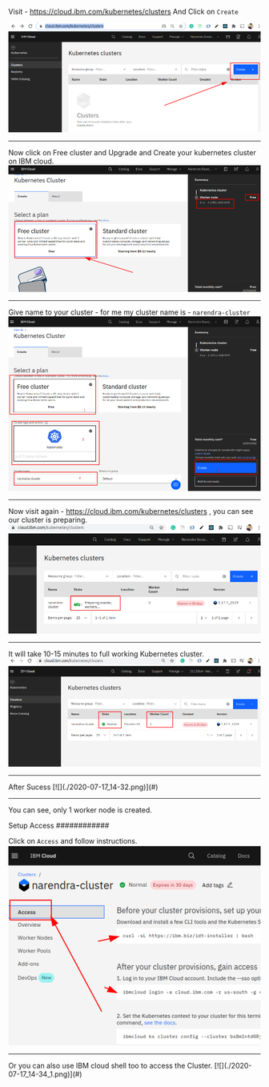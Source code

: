 Visit - https://cloud.ibm.com/kubernetes/clusters
And Click on `Create`

[![](./2020-07-17_13-37.png)](#)
<hr/>

Now click on Free cluster and Upgrade and Create your kubernetes cluster on IBM cloud.
[![](./2020-07-17_13-46.png)](#)
<hr/>

 Give name to your cluster - for me my cluster name is - `narendra-cluster`
[![](./2020-07-17_13-55.png)](#)
<hr/>

 Now visit again - https://cloud.ibm.com/kubernetes/clusters , you can see our cluster is preparing.
[![](./2020-07-17_13-58.png)](#)
<hr/>

It will take 10-15 minutes to full working Kubernetes cluster.
[![](./2020-07-17_14-24.png)](#)
<hr/>
After Sucess
[![](./2020-07-17_14-32.png)](#)
<hr/>

You can see, only 1 worker node is created.

Setup Access
############

Click on `Access` and follow instructions.
[![](./2020-07-17_14-34.png)](#)
<hr/>
Or you can also use IBM cloud shell too to access the Cluster.
[![](./2020-07-17_14-34_1.png)](#)


